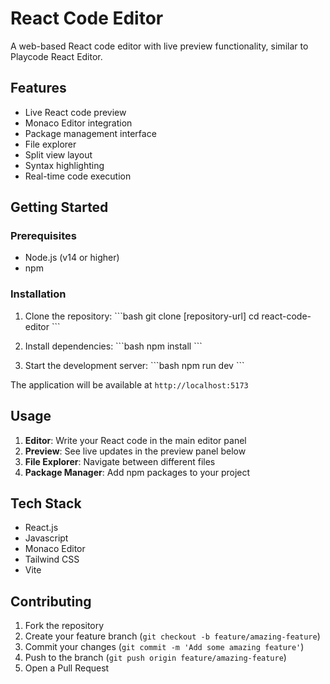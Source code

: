 # React Code Editor

A web-based React code editor with live preview functionality, similar to Playcode React Editor.

## Features

- Live React code preview
- Monaco Editor integration
- Package management interface
- File explorer
- Split view layout
- Syntax highlighting
- Real-time code execution

## Getting Started

### Prerequisites

- Node.js (v14 or higher)
- npm 

### Installation

1. Clone the repository:
\`\`\`bash
git clone [repository-url]
cd react-code-editor
\`\`\`

2. Install dependencies:
\`\`\`bash
npm install
\`\`\`

3. Start the development server:
\`\`\`bash
npm run dev
\`\`\`

The application will be available at `http://localhost:5173`

## Usage

1. **Editor**: Write your React code in the main editor panel
2. **Preview**: See live updates in the preview panel below
3. **File Explorer**: Navigate between different files
4. **Package Manager**: Add npm packages to your project

## Tech Stack

- React.js
- Javascript
- Monaco Editor
- Tailwind CSS
- Vite

## Contributing

1. Fork the repository
2. Create your feature branch (`git checkout -b feature/amazing-feature`)
3. Commit your changes (`git commit -m 'Add some amazing feature'`)
4. Push to the branch (`git push origin feature/amazing-feature`)
5. Open a Pull Request
